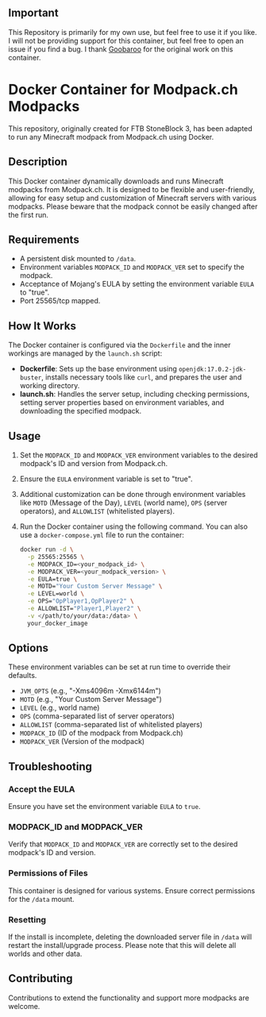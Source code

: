 ## Important
This Repository is primarily for my own use, but feel free to use it if you like.  I will not be providing support for this container, but feel free to open an issue if you find a bug. I thank [Goobaroo](https://github.com/Goobaroo) for the original work on this container.

# Docker Container for Modpack.ch Modpacks

This repository, originally created for FTB StoneBlock 3, has been adapted to run any Minecraft modpack from Modpack.ch using Docker.

## Description

This Docker container dynamically downloads and runs Minecraft modpacks from Modpack.ch. It is designed to be flexible and user-friendly, allowing for easy setup and customization of Minecraft servers with various modpacks. Please beware that the modpack connot be easily changed after the first run.

## Requirements

- A persistent disk mounted to `/data`.
- Environment variables `MODPACK_ID` and `MODPACK_VER` set to specify the modpack.
- Acceptance of Mojang's EULA by setting the environment variable `EULA` to "true".
- Port 25565/tcp mapped.

## How It Works

The Docker container is configured via the `Dockerfile` and the inner workings are managed by the `launch.sh` script:

- **Dockerfile**: Sets up the base environment using `openjdk:17.0.2-jdk-buster`, installs necessary tools like `curl`, and prepares the user and working directory.
- **launch.sh**: Handles the server setup, including checking permissions, setting server properties based on environment variables, and downloading the specified modpack.

## Usage

1. Set the `MODPACK_ID` and `MODPACK_VER` environment variables to the desired modpack's ID and version from Modpack.ch.
2. Ensure the `EULA` environment variable is set to "true".
3. Additional customization can be done through environment variables like `MOTD` (Message of the Day), `LEVEL` (world name), `OPS` (server operators), and `ALLOWLIST` (whitelisted players).
4. Run the Docker container using the following command. You can also use a `docker-compose.yml` file to run the container:

   ```bash
   docker run -d \
     -p 25565:25565 \
     -e MODPACK_ID=<your_modpack_id> \
     -e MODPACK_VER=<your_modpack_version> \
     -e EULA=true \
     -e MOTD="Your Custom Server Message" \
     -e LEVEL=world \
     -e OPS="OpPlayer1,OpPlayer2" \
     -e ALLOWLIST="Player1,Player2" \
     -v </path/to/your/data:/data> \
     your_docker_image

## Options

These environment variables can be set at run time to override their defaults.

- `JVM_OPTS` (e.g., "-Xms4096m -Xmx6144m")
- `MOTD` (e.g., "Your Custom Server Message")
- `LEVEL` (e.g., world name)
- `OPS` (comma-separated list of server operators)
- `ALLOWLIST` (comma-separated list of whitelisted players)
- `MODPACK_ID` (ID of the modpack from Modpack.ch)
- `MODPACK_VER` (Version of the modpack)

## Troubleshooting

### Accept the EULA
Ensure you have set the environment variable `EULA` to `true`.

### MODPACK_ID and MODPACK_VER
Verify that `MODPACK_ID` and `MODPACK_VER` are correctly set to the desired modpack's ID and version.

### Permissions of Files
This container is designed for various systems. Ensure correct permissions for the `/data` mount.

### Resetting
If the install is incomplete, deleting the downloaded server file in `/data` will restart the install/upgrade process. Please note that this will delete all worlds and other data.

## Contributing

Contributions to extend the functionality and support more modpacks are welcome.
